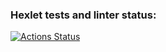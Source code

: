 ### Hexlet tests and linter status:
[![Actions Status](https://github.com/nidges/backend-project-lvl4/workflows/hexlet-check/badge.svg)](https://github.com/nidges/backend-project-lvl4/actions)